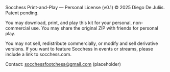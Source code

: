 Socchess Print-and-Play — Personal License (v0.1)
© 2025 Diego De Juliis. Patent pending.

You may download, print, and play this kit for your personal, non-commercial use.
You may share the original ZIP with friends for personal play.

You may not sell, redistribute commercially, or modify and sell derivative versions.
If you want to feature Socchess in events or streams, please include a link to socchess.com.

Contact: socchessfootchess@gmail.com (placeholder)
